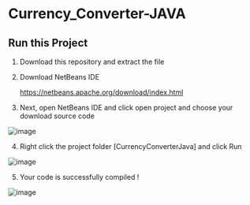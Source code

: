 # Currency_Converter-JAVA

## Run this Project

1) Download this repository and extract the file
2) Download NetBeans IDE

      https://netbeans.apache.org/download/index.html

3) Next, open NetBeans IDE and click open project and choose your download source code

![image](https://user-images.githubusercontent.com/113504878/194480097-055d2c2a-2b47-448e-a73d-55ff30c39541.png)

4) Right click the project folder [CurrencyConverterJava] and click Run

![image](https://user-images.githubusercontent.com/113504878/194480279-d505b7a6-6957-47ec-98e9-0468d219db05.png)

5) Your code is successfully compiled !

![image](https://user-images.githubusercontent.com/113504878/194480405-05a58312-c161-4f8e-9201-e7f0f71f0270.png)

